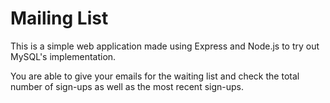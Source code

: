 # Mailing List

This is a simple web application made using Express and Node.js to try out MySQL's implementation.

You are able to give your emails for the waiting list and check the total number of sign-ups as well as the most recent sign-ups.